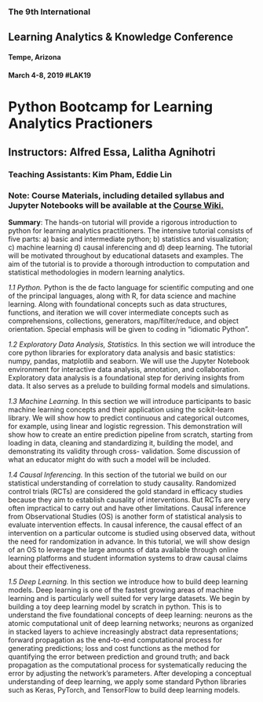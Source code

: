 ### The 9th International
## Learning Analytics & Knowledge Conference
#### Tempe, Arizona
#### March 4-8, 2019 #LAK19


# Python Bootcamp for Learning Analytics Practioners

## Instructors: Alfred Essa, Lalitha Agnihotri
### Teaching Assistants: Kim Pham, Eddie Lin


### Note: Course Materials, including detailed syllabus and Jupyter Notebooks will be available at the <a href = "https://github.com/alfredessa/lak19/wiki">Course Wiki.</a>

<b>Summary</b>: The hands-on tutorial will provide a rigorous introduction to python for learning analytics practitioners. The intensive tutorial consists of five parts: a) basic and intermediate python; b) statistics and visualization; c) machine learning d) causal inferencing and d) deep learning. The tutorial will be motivated throughout by educational datasets and examples. The aim of the tutorial is to provide a thorough introduction to computation and statistical methodologies in modern learning analytics.

<i>1.1 Python.</i> Python is the de facto language for scientific computing and one of the principal languages, along with R, for data science and machine learning. Along with foundational concepts such as data structures, functions, and iteration we will cover intermediate concepts such as comprehensions, collections, generators, map/filter/reduce, and object orientation. Special emphasis will be given to coding in “idiomatic Python”.

<i>1.2 Exploratory Data Analysis, Statistics.</i> In this section we will introduce the core python libraries for exploratory data analysis and basic statistics: numpy, pandas, matplotlib and seaborn. We will use the Jupyter Notebook environment for interactive data analysis, annotation, and collaboration. Exploratory data analysis is a foundational step for deriving insights from data. It also serves as a prelude to building formal models and simulations.

<i>1.3 Machine Learning.</i> In this section we will introduce participants to basic machine learning concepts and their application using the scikit-learn library. We will show how to predict continuous and categorical outcomes, for example, using linear and logistic regression. This demonstration will show how to create an entire prediction pipeline from scratch, starting from loading in data, cleaning and standardizing it, building the model, and demonstrating its validity through cross- validation. Some discussion of what an educator might do with such a model will be included.

<i>1.4 Causal Inferencing.</i> In this section of the tutorial we build on our statistical understanding of correlation to study causality. Randomized control trials (RCTs) are considered the gold standard in efficacy studies because they aim to establish causality of interventions. But RCTs are very often impractical to carry out and have other limitations. Causal inference from Observational Studies (OS) is another form of statistical analysis to evaluate intervention effects. In causal inference, the causal effect of an intervention on a particular outcome is studied using observed data, without the need for randomization in advance. In this tutorial, we will show design of an OS to leverage the large amounts of data available through online learning platforms and student information systems to draw causal claims about their effectiveness.

<i>1.5 Deep Learning.</i> In this section we introduce how to build deep learning models. Deep learning is one of the fastest growing areas of machine learning and is particularly well suited for very large datasets. We begin by building a toy deep learning model by scratch in python. This is to understand the five foundational concepts of deep learning: neurons as the atomic computational unit of deep learning networks; neurons as organized in stacked layers to achieve increasingly abstract data representations; forward propagation as the end-to-end computational process for generating predictions; loss and cost functions as the method for quantifying the error between prediction and ground truth; and back propagation as the computational process for systematically reducing the error by adjusting the network’s parameters. After developing a conceptual understanding of deep learning, we apply some standard Python libraries such as Keras, PyTorch, and TensorFlow to build deep learning models.
